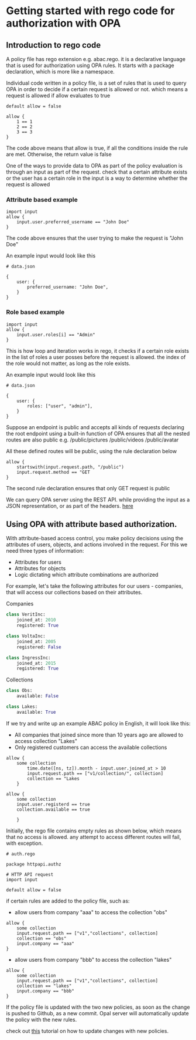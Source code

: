 # Getting started with rego code for authorization with OPA

## Introduction to rego code

A policy file has rego extension e.g. abac.rego. it is a declarative language that is used for authorization using OPA rules.
It starts with a package declaration, which is more like a namespace.

Individual code written in a policy file, is a set of rules that is used to query OPA in order to decide if a certain request is allowed or not.
which means a request is allowed if allow evaluates to true
```
default allow = false

allow {
    1 == 1
    2 == 2
    3 == 3
}
```
The code above means that allow is true, if all the conditions inside the rule are met. Otherwise, the return value is false


One of the ways to provide data to OPA as part of the policy evaluation is through an input as part of the request.
check that a certain attribute exists or the user has a certain role in the input is a way to determine whether the request is allowed

### Attribute based example
```
import input
allow {
    input.user.preferred_username == "John Doe"
}
```
The code above ensures that the user trying to make the request is "John Doe"

An example input would look like this
```
# data.json

{
    user: {
        preferred_username: "John Doe",
    }
}
```

### Role based example
```
import input
allow {
    input.user.roles[i] == "Admin"
}
```
This is how loop and iteration works in rego, it checks if a certain role exists in the list of roles a user posses before the request is allowed.
the index of the role would not matter, as long as the role exists.

An example input would look like this
```
# data.json

{
    user: {
        roles: ["user", "admin"],
    }
}
```


Suppose an endpoint is public and accepts all kinds of requests
    declaring the root endpoint using a built-in function of OPA ensures that all the nested routes are also public e.g. 
/public/pictures
/public/videos
/public/avatar

All these defined routes will be public, using the rule declaration below

```
allow {
    startswith(input.request.path, "/public")
    input.request.method == "GET
}
```
The second rule declaration ensures that only GET request is public

We can query OPA server using the REST API. while providing the input as a JSON representation, or as part of the headers. [here](http://localhost:8181/v1/data/policy/allow)

## Using OPA with attribute based authorization.

With attribute-based access control, you make policy decisions using the attributes of users, objects, and actions involved in the request. For this we need three types of information:

* Attributes for users
* Attributes for objects
* Logic dictating which attribute combinations are authorized

For example, let's take the following attributes for our users - companies, that will access our collections based on their attributes.


Companies

```python
class VeritInc:
    joined_at: 2010
    registered: True
```

```python
class VoltaInc:
    joined_at: 2005
    registered: False
```
    
```python
class IngressInc:
    joined_at: 2015
    registered: True
```

Collections
```python
class Obs:
    available: False
```

```python
class Lakes:
    available: True
```

If we try and write up an example ABAC policy in English, it will look like this:
* All companies that joined since more than 10 years ago are allowed to access collection "Lakes"
* Only registered customers can access the available collections

```
allow {
    some collection
        time.date([ns, tz]).month - input.user.joined_at > 10
        input.request.path == ["v1/collection/", collection]
        collection == "Lakes
    }
```

```
allow {
    some collection
    input.user.registerd == true
    collection.available == true
        
    }
```

Initially, the rego file contains empty rules as shown below, which means that no access is allowed. 
any attempt to access different routes will fail, with exception.
```
# auth.rego

package httpapi.authz

# HTTP API request
import input

default allow = false
```

if certain rules are added to the policy file, such as:
* allow users from company "aaa" to access the collection "obs"

```
allow {
    some collection
    input.request.path == ["v1","collections", collection]
    collection == "obs"
    input.company == "aaa"
}
```

* allow users from company "bbb" to access the collection "lakes"

```
allow {
    some collection
    input.request.path == ["v1","collections", collection]
    collection == "lakes"
    input.company == "bbb"
}
```

If the policy file is updated with the two new policies, as soon as the change is pushed to Github, as a new commit. Opal server will automatically update the policy with the new rules.

check out [this](https://github.com/r-scheele/pygeoapi-dev-mod/blob/opal-server-configuration/HOWTO/simple-opal-setup.md) tutorial on how to update changes with new policies.